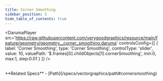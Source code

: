 ```yaml
---
title: Corner Smoothing
sidebar_position: 5
hide_table_of_contents: true
---
```


<DarumaPlayer
  src='https://raw.githubusercontent.com/verygoodgraphics/resource/main/feature/geometry/geometry__corner_smoothing.daruma'
  controlsConfig={[
    {
      label: 'Corner Smoothing',
      type: 'Corner Smoothing',
      controlType: 'slider',
      value: 10,
      valuePath: '$.frames[0].childObjects[1].cornerSmoothing',
      min:0,
      max:1,
      step:0.01
    }
  ]}
/>

<br />
**Related Specs**
- [Path](/specs/vectorgraphics/path#cornersmoothing)
